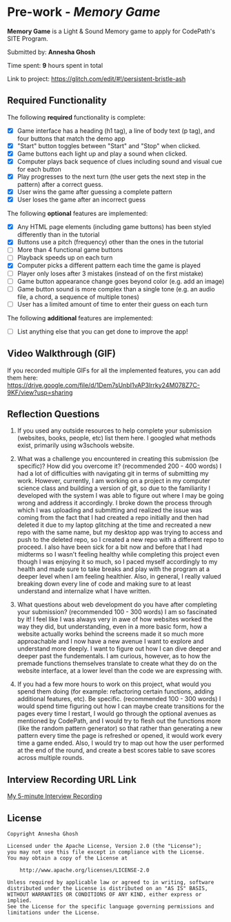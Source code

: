 # Pre-work - *Memory Game*

**Memory Game** is a Light & Sound Memory game to apply for CodePath's SITE Program. 

Submitted by: **Annesha Ghosh**

Time spent: **9** hours spent in total

Link to project: https://glitch.com/edit/#!/persistent-bristle-ash

## Required Functionality

The following **required** functionality is complete:

* [x] Game interface has a heading (h1 tag), a line of body text (p tag), and four buttons that match the demo app
* [x] "Start" button toggles between "Start" and "Stop" when clicked. 
* [x] Game buttons each light up and play a sound when clicked. 
* [x] Computer plays back sequence of clues including sound and visual cue for each button
* [x] Play progresses to the next turn (the user gets the next step in the pattern) after a correct guess. 
* [x] User wins the game after guessing a complete pattern
* [x] User loses the game after an incorrect guess

The following **optional** features are implemented:

* [x] Any HTML page elements (including game buttons) has been styled differently than in the tutorial
* [x] Buttons use a pitch (frequency) other than the ones in the tutorial
* [ ] More than 4 functional game buttons
* [ ] Playback speeds up on each turn
* [x] Computer picks a different pattern each time the game is played
* [ ] Player only loses after 3 mistakes (instead of on the first mistake)
* [ ] Game button appearance change goes beyond color (e.g. add an image)
* [ ] Game button sound is more complex than a single tone (e.g. an audio file, a chord, a sequence of multiple tones)
* [ ] User has a limited amount of time to enter their guess on each turn

The following **additional** features are implemented:

- [ ] List anything else that you can get done to improve the app!

## Video Walkthrough (GIF)

If you recorded multiple GIFs for all the implemented features, you can add them here:
https://drive.google.com/file/d/1Dem7sUnbI1vAP3lrrky24M078Z7C-9KF/view?usp=sharing

## Reflection Questions
1. If you used any outside resources to help complete your submission (websites, books, people, etc) list them here. 
I googled what methods exist, primarily using w3schools website.

2. What was a challenge you encountered in creating this submission (be specific)? How did you overcome it? (recommended 200 - 400 words) 
I had a lot of difficulties with navigating git in terms of submitting my work. However, currently, I am working on a project in my computer science class and building a version of git, so due to the familiarity I developed with the system I was able to figure out where I may be going wrong and address it accordingly. I broke down the process through which I was uploading and submitting and realized the issue was coming from the fact that I had created a repo initially and then had deleted it due to my laptop glitching at the time and recreated a new repo with the same name, but my desktop app was trying to access and push to the deleted repo, so I created a new repo with a different repo to proceed. I also have been sick for a bit now and before that I had midterms so I wasn't feeling healthy while completing this project even though I was enjoying it so much, so I paced myself accordingly to my health and made sure to take breaks and play with the program at a deeper level when I am feeling healthier. Also, in general, I really valued breaking down every line of code and making sure to at least understand and internalize what I have written.

3. What questions about web development do you have after completing your submission? (recommended 100 - 300 words) 
I am so fascinated by it! I feel like I was always very in awe of how websites worked the way they did, but understanding, even in a more basic form, how a website actually works behind the screens made it so much more approachable and I now have a new avenue I want to explore and understand more deeply. I want to figure out how I can dive deeper and deeper past the fundementals. I am curious, however, as to how the premade functions themselves translate to create what they do on the website interface, at a lower level than the code we are expressing with.

4. If you had a few more hours to work on this project, what would you spend them doing (for example: refactoring certain functions, adding additional features, etc). Be specific. (recommended 100 - 300 words) 
I would spend time figuring out how I can maybe create transitions for the pages every time I restart, I would go through the optional avenues as mentioned by CodePath, and I would try to flesh out the functions more (like the random pattern generator) so that rather than generating a new pattern every time the page is refreshed or opened, it would work every time a game ended. Also, I would try to map out how the user performed at the end of the round, and create a best scores table to save scores across multiple rounds.



## Interview Recording URL Link

[My 5-minute Interview Recording](your-link-here)


## License

    Copyright Annesha Ghosh

    Licensed under the Apache License, Version 2.0 (the "License");
    you may not use this file except in compliance with the License.
    You may obtain a copy of the License at

        http://www.apache.org/licenses/LICENSE-2.0

    Unless required by applicable law or agreed to in writing, software
    distributed under the License is distributed on an "AS IS" BASIS,
    WITHOUT WARRANTIES OR CONDITIONS OF ANY KIND, either express or implied.
    See the License for the specific language governing permissions and
    limitations under the License.

